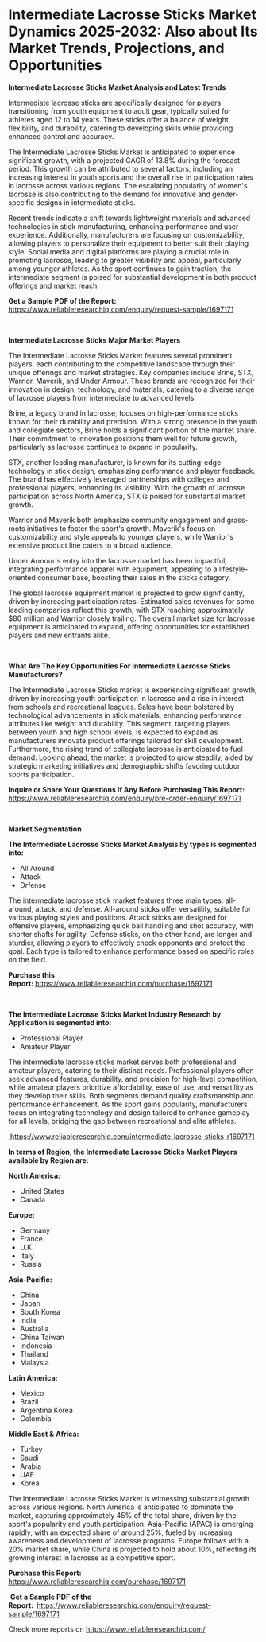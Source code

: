 <p><h1>Intermediate Lacrosse Sticks Market Dynamics 2025-2032: Also about Its Market Trends, Projections, and Opportunities</h1></p><p><strong>Intermediate Lacrosse Sticks Market Analysis and Latest Trends</strong></p>
<p><p>Intermediate lacrosse sticks are specifically designed for players transitioning from youth equipment to adult gear, typically suited for athletes aged 12 to 14 years. These sticks offer a balance of weight, flexibility, and durability, catering to developing skills while providing enhanced control and accuracy.</p><p>The Intermediate Lacrosse Sticks Market is anticipated to experience significant growth, with a projected CAGR of 13.8% during the forecast period. This growth can be attributed to several factors, including an increasing interest in youth sports and the overall rise in participation rates in lacrosse across various regions. The escalating popularity of women's lacrosse is also contributing to the demand for innovative and gender-specific designs in intermediate sticks.</p><p>Recent trends indicate a shift towards lightweight materials and advanced technologies in stick manufacturing, enhancing performance and user experience. Additionally, manufacturers are focusing on customizability, allowing players to personalize their equipment to better suit their playing style. Social media and digital platforms are playing a crucial role in promoting lacrosse, leading to greater visibility and appeal, particularly among younger athletes. As the sport continues to gain traction, the intermediate segment is poised for substantial development in both product offerings and market reach.</p></p>
<p><strong>Get a Sample PDF of the Report:&nbsp;</strong> <a href="https://www.reliableresearchiq.com/enquiry/request-sample/1697171?utm_campaign=3441&utm_medium=2&utm_source=Github&utm_content=ia&utm_term=27032025&utm_id=intermediate-lacrosse-sticks">https://www.reliableresearchiq.com/enquiry/request-sample/1697171</a></p>
<p>&nbsp;</p>
<p><strong>Intermediate Lacrosse Sticks Major Market Players</strong></p>
<p><p>The Intermediate Lacrosse Sticks Market features several prominent players, each contributing to the competitive landscape through their unique offerings and market strategies. Key companies include Brine, STX, Warrior, Maverik, and Under Armour. These brands are recognized for their innovation in design, technology, and materials, catering to a diverse range of lacrosse players from intermediate to advanced levels.</p><p>Brine, a legacy brand in lacrosse, focuses on high-performance sticks known for their durability and precision. With a strong presence in the youth and collegiate sectors, Brine holds a significant portion of the market share. Their commitment to innovation positions them well for future growth, particularly as lacrosse continues to expand in popularity.</p><p>STX, another leading manufacturer, is known for its cutting-edge technology in stick design, emphasizing performance and player feedback. The brand has effectively leveraged partnerships with colleges and professional players, enhancing its visibility. With the growth of lacrosse participation across North America, STX is poised for substantial market growth.</p><p>Warrior and Maverik both emphasize community engagement and grass-roots initiatives to foster the sport's growth. Maverik's focus on customizability and style appeals to younger players, while Warrior's extensive product line caters to a broad audience. </p><p>Under Armour's entry into the lacrosse market has been impactful, integrating performance apparel with equipment, appealing to a lifestyle-oriented consumer base, boosting their sales in the sticks category.</p><p>The global lacrosse equipment market is projected to grow significantly, driven by increasing participation rates. Estimated sales revenues for some leading companies reflect this growth, with STX reaching approximately $80 million and Warrior closely trailing. The overall market size for lacrosse equipment is anticipated to expand, offering opportunities for established players and new entrants alike.</p></p>
<p>&nbsp;</p>
<p><strong>What Are The Key Opportunities For Intermediate Lacrosse Sticks Manufacturers?</strong></p>
<p><p>The Intermediate Lacrosse Sticks market is experiencing significant growth, driven by increasing youth participation in lacrosse and a rise in interest from schools and recreational leagues. Sales have been bolstered by technological advancements in stick materials, enhancing performance attributes like weight and durability. This segment, targeting players between youth and high school levels, is expected to expand as manufacturers innovate product offerings tailored for skill development. Furthermore, the rising trend of collegiate lacrosse is anticipated to fuel demand. Looking ahead, the market is projected to grow steadily, aided by strategic marketing initiatives and demographic shifts favoring outdoor sports participation.</p></p>
<p><strong>Inquire or Share Your Questions If Any Before Purchasing This Report:</strong> <a href="https://www.reliableresearchiq.com/enquiry/pre-order-enquiry/1697171?utm_campaign=3441&utm_medium=2&utm_source=Github&utm_content=ia&utm_term=27032025&utm_id=intermediate-lacrosse-sticks">https://www.reliableresearchiq.com/enquiry/pre-order-enquiry/1697171</a></p>
<p>&nbsp;</p>
<p><strong>Market Segmentation</strong></p>
<p><strong>The Intermediate Lacrosse Sticks Market Analysis by types is segmented into:</strong></p>
<p><ul><li>All Around</li><li>Attack</li><li>Drfense</li></ul></p>
<p><p>The intermediate lacrosse stick market features three main types: all-around, attack, and defense. All-around sticks offer versatility, suitable for various playing styles and positions. Attack sticks are designed for offensive players, emphasizing quick ball handling and shot accuracy, with shorter shafts for agility. Defense sticks, on the other hand, are longer and sturdier, allowing players to effectively check opponents and protect the goal. Each type is tailored to enhance performance based on specific roles on the field.</p></p>
<p><strong>Purchase this Report:&nbsp;</strong><a href="https://www.reliableresearchiq.com/purchase/1697171?utm_campaign=3441&utm_medium=2&utm_source=Github&utm_content=ia&utm_term=27032025&utm_id=intermediate-lacrosse-sticks">https://www.reliableresearchiq.com/purchase/1697171</a></p>
<p>&nbsp;</p>
<p><strong>The Intermediate Lacrosse Sticks Market Industry Research by Application is segmented into:</strong></p>
<p><ul><li>Professional Player</li><li>Amateur Player</li></ul></p>
<p><p>The intermediate lacrosse sticks market serves both professional and amateur players, catering to their distinct needs. Professional players often seek advanced features, durability, and precision for high-level competition, while amateur players prioritize affordability, ease of use, and versatility as they develop their skills. Both segments demand quality craftsmanship and performance enhancement. As the sport gains popularity, manufacturers focus on integrating technology and design tailored to enhance gameplay for all levels, bridging the gap between recreational and elite athletes.</p></p>
<p><a href="https://www.reliableresearchiq.com/intermediate-lacrosse-sticks-r1697171?utm_campaign=3441&utm_medium=2&utm_source=Github&utm_content=ia&utm_term=27032025&utm_id=intermediate-lacrosse-sticks">&nbsp;https://www.reliableresearchiq.com/intermediate-lacrosse-sticks-r1697171</a></p>
<p><strong>In terms of Region, the Intermediate Lacrosse Sticks Market Players available by Region are:</strong></p>
<p>
    <p> <strong> North America: </strong>
        <ul>
            <li>United States</li>
            <li>Canada</li>
        </ul>
        </p> 
    <p> <strong> Europe: </strong>
        <ul>
            <li>Germany</li>
            <li>France</li>
            <li>U.K.</li>
            <li>Italy</li>
            <li>Russia</li>
        </ul>
        </p> 
    <p> <strong> Asia-Pacific: </strong>
        <ul>
            <li>China</li>
            <li>Japan</li>
            <li>South Korea</li>
            <li>India</li>
            <li>Australia</li>
            <li>China Taiwan</li>
            <li>Indonesia</li>
            <li>Thailand</li>
            <li>Malaysia</li>
        </ul>
        </p> 
    <p> <strong> Latin America: </strong>
        <ul>
            <li>Mexico</li>
            <li>Brazil</li>
            <li>Argentina Korea</li>
            <li>Colombia</li>
        </ul>
        </p> 
    <p> <strong> Middle East & Africa: </strong>
        <ul>
            <li>Turkey</li>
            <li>Saudi</li>
            <li>Arabia</li>
            <li>UAE</li>
            <li>Korea</li>
        </ul>
    </p>
    </p>
<p><p>The Intermediate Lacrosse Sticks Market is witnessing substantial growth across various regions. North America is anticipated to dominate the market, capturing approximately 45% of the total share, driven by the sport's popularity and youth participation. Asia-Pacific (APAC) is emerging rapidly, with an expected share of around 25%, fueled by increasing awareness and development of lacrosse programs. Europe follows with a 20% market share, while China is projected to hold about 10%, reflecting its growing interest in lacrosse as a competitive sport.</p></p>
<p><strong>Purchase this Report: </strong><a href="https://www.reliableresearchiq.com/purchase/1697171?utm_campaign=3441&utm_medium=2&utm_source=Github&utm_content=ia&utm_term=27032025&utm_id=intermediate-lacrosse-sticks">https://www.reliableresearchiq.com/purchase/1697171</a></p>
<p>&nbsp;<strong>Get a Sample PDF of the Report:&nbsp;&nbsp;</strong><a href="https://www.reliableresearchiq.com/enquiry/request-sample/1697171?utm_campaign=3441&utm_medium=2&utm_source=Github&utm_content=ia&utm_term=27032025&utm_id=intermediate-lacrosse-sticks">https://www.reliableresearchiq.com/enquiry/request-sample/1697171</a></p>
<p><strong></strong></p>
<p>Check more reports on <a href="https://www.reliableresearchiq.com/?utm_campaign=3441&utm_medium=2&utm_source=Github&utm_content=ia&utm_term=27032025&utm_id=intermediate-lacrosse-sticks">https://www.reliableresearchiq.com/</a></p>